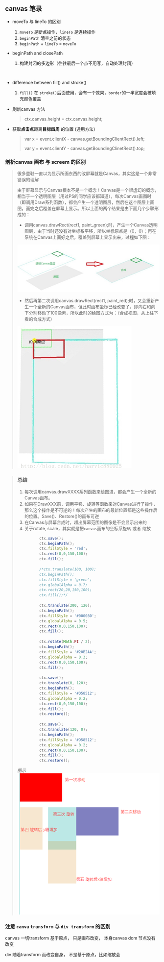 ## canvas 笔录

- moveTo 与 lineTo 的区别

  1. `moveTo` 是断点操作，`lineTo` 是连续操作
  2. `beginPath` 清空之前的状态
  3. `beginPath` + `lineTo` = `moveTo`


- beginPath and closePath

  1. 构建封闭的多边形（往往最后一个点不用写，自动处理封闭）

  ​

- difference between fill()  and  stroke()

  1. `fill()` 在 `stroke()`后面使用，会有一个效果，`border`的一半宽度会被填充颜色覆盖


- 刷新canvas 方法

  > ctx.canvas.height = ctx.canvas.height;


- 获取**点击点**距离**目标四周** 的位置 (通用方法)

  > var x = event.clientX - canvas.getBoundingClientRect().left;
  >
  > var y = event.clientY - canvas.getBoundingClinetRect().top;

### 剖析canvas 画布 与 screem 的区别

>很多童鞋一直以为显示所画东西的改屏幕就是Canvas，其实这是一个非常错误的理解
>
>由于屏幕显示与Canvas根本不是一个概念！Canvas是一个很虚幻的概念，相当于一个透明图层（用过PS的同学应该都知道），每次Canvas画图时（即调用Draw系列函数），都会产生一个透明图层，然后在这个图层上画图，画完之后覆盖在屏幕上显示。所以上面的两个结果是由下面几个步骤形成的：
>
>- 调用canvas.drawRect(rect1, paint_green);时，产生一个Canvas透明图层，由于当时还没有对坐标系平移，所以坐标原点是（0，0）；再在系统在Canvas上画好之后，覆盖到屏幕上显示出来，过程如下图：
>
>![](./Snipaste_2018-01-17_19-54-23.png)
>
>- 然后再第二次调用canvas.drawRect(rect1, paint_red);时，又会重新产生一个全新的Canvas画布，但此时画布坐标已经改变了，即向右和向下分别移动了100像素，所以此时的绘图方式为：（合成视图，从上往下看的合成方式）
>
>![](./Snipaste_2018-01-17_19-57-16.png)



> ### 总结
> 1. 每次调用canvas.drawXXXX系列函数来绘图进，都会产生一个全新的Canvas画布。
> 2. 如果在DrawXXX前，调用平移、旋转等函数来对Canvas进行了操作，那么这个操作是不可逆的！每次产生的画布的最新位置都是这些操作后的位置。Save()、Restore()的画布可逆
> 3. 在Canvas与屏幕合成时，超出屏幕范围的图像是不会显示出来的
> 4. 关于rotate, scale，其实就是把`canvas`画布的坐标系旋转 或者 缩放
>
> ```js
> 			ctx.save();
> 			ctx.beginPath();
> 			ctx.fillStyle = 'red';
> 			ctx.rect(0,0,150,100);
> 			ctx.fill();
> 			
> 			/*ctx.translate(100, 100);
> 			ctx.beginPath();
> 			ctx.fillStyle = 'green';
> 			ctx.globalAlpha = 0.7;
> 			ctx.rect(20,20,150,100);
> 			ctx.fill();*/
> 			
> 			ctx.translate(200, 120);
> 			ctx.beginPath();
> 			ctx.fillStyle = '#000080';
> 			ctx.globalAlpha = 0.5;
> 			ctx.rect(0,0,150,100);
> 			ctx.fill();
> 			
> 			ctx.rotate(Math.PI / 2);
> 			ctx.beginPath();
> 			ctx.fillStyle = '#20B2AA';
> 			ctx.globalAlpha = 0.3;
> 			ctx.rect(0,0,150,100);
> 			ctx.fill();
> 			
> 			ctx.save();
> 			ctx.translate(0, 120);
> 			ctx.beginPath();
> 			ctx.fillStyle = '#D58512';
> 			ctx.globalAlpha = 0.2;
> 			ctx.rect(0,0,150,100);
> 			ctx.fill();
> 			ctx.restore();
> 			
> 			ctx.save();
> 			ctx.translate(120, 0);
> 			ctx.beginPath();
> 			ctx.fillStyle = '#D58512';
> 			ctx.globalAlpha = 0.2;
> 			ctx.rect(0,0,150,100);
> 			ctx.fill();
> 			ctx.restore();
> ```
> *图示*
> ![](Snipaste_2018-01-17_20-06-17.png)

### 注意 `canva` `transform` 与 `div transform` 的区别

canvas 一切transform 基于原点， 只是画布改变， 本身canvas dom 节点没有改变

div 随着transform 而改变自身​， 不是基于原点，比如缩放会




